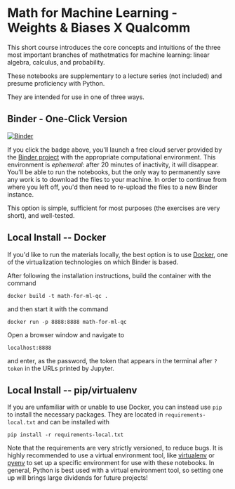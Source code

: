 # Math for Machine Learning - Weights & Biases X Qualcomm

This short course introduces the core concepts and intuitions
of the three most important branches of mathetmatics
for machine learning:
linear algebra,
calculus,
and probability.

These notebooks are supplementary to
a lecture series (not included)
and presume proficiency with Python.

They are intended for use in one of three ways.

## Binder - One-Click Version

[![Binder](https://mybinder.org/badge_logo.svg)](https://mybinder.org/v2/gh/charlesfrye/math-for-ml-qc/binder)

If you click the badge above,
you'll launch a free cloud server
provided by the
[Binder project](https://mybinder.readthedocs.io/en/latest/)
with the appropriate computational environment.
This environment is _ephemeral_:
after 20 minutes of inactivity,
it will disappear.
You'll be able to run the notebooks,
but the only way to permanently save any work
is to download the files to your machine.
In order to continue from where you left off,
you'd then need to re-upload the files to a new Binder instance.

This option is simple, sufficient for most purposes
(the exercises are very short),
and well-tested.

## Local Install -- Docker

If you'd like to run the materials locally,
the best option is to use
[Docker](https://docs.docker.com/get-docker/),
one of the virtualization technologies
on which Binder is based.

After following the installation instructions,
build the container with the command
```
docker build -t math-for-ml-qc .
```
and then start it with the command
```
docker run -p 8888:8888 math-for-ml-qc
```
Open a browser window and navigate to
```
localhost:8888
```
and enter, as the password, the token that appears in the terminal after
`?token` in the URLs printed by Jupyter.

## Local Install -- pip/virtualenv

If you are unfamiliar with or unable to use Docker,
you can instead use `pip` to install the necessary packages.
They are located in `requirements-local.txt`
and can be installed with
```
pip install -r requirements-local.txt
```
Note that the requirements are very strictly versioned,
to reduce bugs.
It is highly recommended to use
a virtual environment tool,
like [virtualenv](https://virtualenv.pypa.io/en/latest/)
or [pyenv](https://github.com/pyenv/pyenv)
to set up a specific environment for use with these notebooks.
In general, Python is best used with a virtual environment tool,
so setting one up will brings large dividends for future projects!
